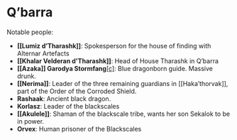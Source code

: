 # Q’barra

Notable people: 

- **[[Lumiz d’Tharashk]]**: Spokesperson for the house of finding with Alternar Artefacts
- **[[Khalar Velderan d'Tharashk]]**: Head of House Tharashk in Q’barra
- **[[Azaka]] Garodya Stormfang**[\[c\]](#cmnt3): Blue dragonborn guide. Massive drunk.
- **[[Nerima]]**: Leader of the three remaining guardians in [[Haka’thorvak]], part of the Order of the Corroded Shield.
- **Rashaak**: Ancient black dragon.
- **Korlasz**: Leader of the blackscales
- **[[Akulele]]**: Shaman of the blackscale tribe, wants her son Sekalok to be in power.
- **Orvex**: Human prisoner of the Blackscales